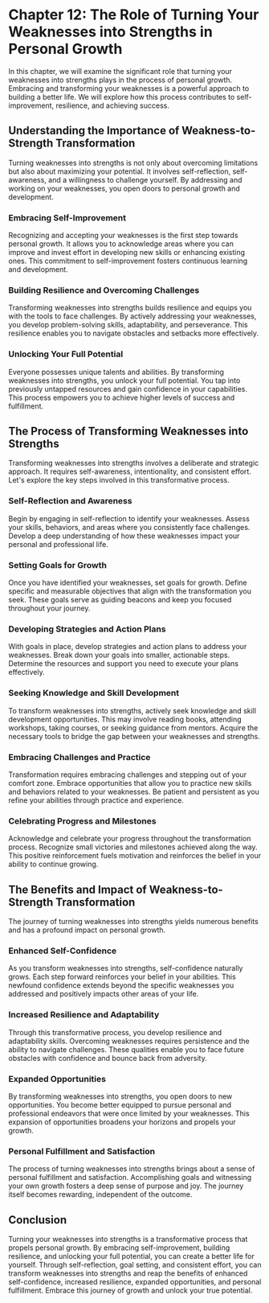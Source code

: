 Chapter 12: The Role of Turning Your Weaknesses into Strengths in Personal Growth
=================================================================================

In this chapter, we will examine the significant role that turning your weaknesses into strengths plays in the process of personal growth. Embracing and transforming your weaknesses is a powerful approach to building a better life. We will explore how this process contributes to self-improvement, resilience, and achieving success.

Understanding the Importance of Weakness-to-Strength Transformation
-------------------------------------------------------------------

Turning weaknesses into strengths is not only about overcoming limitations but also about maximizing your potential. It involves self-reflection, self-awareness, and a willingness to challenge yourself. By addressing and working on your weaknesses, you open doors to personal growth and development.

### Embracing Self-Improvement

Recognizing and accepting your weaknesses is the first step towards personal growth. It allows you to acknowledge areas where you can improve and invest effort in developing new skills or enhancing existing ones. This commitment to self-improvement fosters continuous learning and development.

### Building Resilience and Overcoming Challenges

Transforming weaknesses into strengths builds resilience and equips you with the tools to face challenges. By actively addressing your weaknesses, you develop problem-solving skills, adaptability, and perseverance. This resilience enables you to navigate obstacles and setbacks more effectively.

### Unlocking Your Full Potential

Everyone possesses unique talents and abilities. By transforming weaknesses into strengths, you unlock your full potential. You tap into previously untapped resources and gain confidence in your capabilities. This process empowers you to achieve higher levels of success and fulfillment.

The Process of Transforming Weaknesses into Strengths
-----------------------------------------------------

Transforming weaknesses into strengths involves a deliberate and strategic approach. It requires self-awareness, intentionality, and consistent effort. Let's explore the key steps involved in this transformative process.

### Self-Reflection and Awareness

Begin by engaging in self-reflection to identify your weaknesses. Assess your skills, behaviors, and areas where you consistently face challenges. Develop a deep understanding of how these weaknesses impact your personal and professional life.

### Setting Goals for Growth

Once you have identified your weaknesses, set goals for growth. Define specific and measurable objectives that align with the transformation you seek. These goals serve as guiding beacons and keep you focused throughout your journey.

### Developing Strategies and Action Plans

With goals in place, develop strategies and action plans to address your weaknesses. Break down your goals into smaller, actionable steps. Determine the resources and support you need to execute your plans effectively.

### Seeking Knowledge and Skill Development

To transform weaknesses into strengths, actively seek knowledge and skill development opportunities. This may involve reading books, attending workshops, taking courses, or seeking guidance from mentors. Acquire the necessary tools to bridge the gap between your weaknesses and strengths.

### Embracing Challenges and Practice

Transformation requires embracing challenges and stepping out of your comfort zone. Embrace opportunities that allow you to practice new skills and behaviors related to your weaknesses. Be patient and persistent as you refine your abilities through practice and experience.

### Celebrating Progress and Milestones

Acknowledge and celebrate your progress throughout the transformation process. Recognize small victories and milestones achieved along the way. This positive reinforcement fuels motivation and reinforces the belief in your ability to continue growing.

The Benefits and Impact of Weakness-to-Strength Transformation
--------------------------------------------------------------

The journey of turning weaknesses into strengths yields numerous benefits and has a profound impact on personal growth.

### Enhanced Self-Confidence

As you transform weaknesses into strengths, self-confidence naturally grows. Each step forward reinforces your belief in your abilities. This newfound confidence extends beyond the specific weaknesses you addressed and positively impacts other areas of your life.

### Increased Resilience and Adaptability

Through this transformative process, you develop resilience and adaptability skills. Overcoming weaknesses requires persistence and the ability to navigate challenges. These qualities enable you to face future obstacles with confidence and bounce back from adversity.

### Expanded Opportunities

By transforming weaknesses into strengths, you open doors to new opportunities. You become better equipped to pursue personal and professional endeavors that were once limited by your weaknesses. This expansion of opportunities broadens your horizons and propels your growth.

### Personal Fulfillment and Satisfaction

The process of turning weaknesses into strengths brings about a sense of personal fulfillment and satisfaction. Accomplishing goals and witnessing your own growth fosters a deep sense of purpose and joy. The journey itself becomes rewarding, independent of the outcome.

Conclusion
----------

Turning your weaknesses into strengths is a transformative process that propels personal growth. By embracing self-improvement, building resilience, and unlocking your full potential, you can create a better life for yourself. Through self-reflection, goal setting, and consistent effort, you can transform weaknesses into strengths and reap the benefits of enhanced self-confidence, increased resilience, expanded opportunities, and personal fulfillment. Embrace this journey of growth and unlock your true potential.
